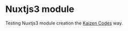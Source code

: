 # Nuxtjs3 module

Testing Nuxtjs3 module creation the [Kaizen Codes](https://www.youtube.com/watch?v=5BcJ2WUTltU) way.
